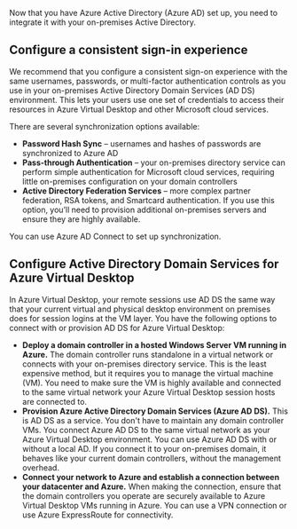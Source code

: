 Now that you have Azure Active Directory (Azure AD) set up, you need to integrate it with your on-premises Active Directory.

## Configure a consistent sign-in experience

We recommend that you configure a consistent sign-on experience with the same usernames, passwords, or multi-factor authentication controls as you use in your on-premises Active Directory Domain Services (AD DS) environment. This lets your users use one set of credentials to access their resources in Azure Virtual Desktop and other Microsoft cloud services.

There are several synchronization options available:

- **Password Hash Sync** – usernames and hashes of passwords are synchronized to Azure AD
- **Pass-through Authentication** – your on-premises directory service can perform simple authentication for Microsoft cloud services, requiring little on-premises configuration on your domain controllers
- **Active Directory Federation Services** – more complex partner federation, RSA tokens, and Smartcard authentication. If you use this option, you’ll need to provision additional on-premises servers and ensure they are highly available.
 
You can use Azure AD Connect to set up synchronization.

## Configure Active Directory Domain Services for Azure Virtual Desktop

In Azure Virtual Desktop, your remote sessions use AD DS the same way that your current virtual and physical desktop environment on premises does for session logins at the VM layer. You have the following options to connect with or provision AD DS for Azure Virtual Desktop:  

- **Deploy a domain controller in a hosted Windows Server VM running in Azure.** The domain controller runs standalone in a virtual network or connects with your on-premises directory service. This is the least expensive method, but it requires you to manage the virtual machine (VM). You need to make sure the VM is highly available and connected to the same virtual network your Azure Virtual Desktop session hosts are connected to.  
- **Provision Azure Active Directory Domain Services (Azure AD DS).** This is AD DS as a service. You don't have to maintain any domain controller VMs. You connect Azure AD DS to the same virtual network as your Azure Virtual Desktop environment. You can use Azure AD DS with or without a local AD. If you connect it to your on-premises domain, it behaves like your current domain controllers, without the management overhead.
- **Connect your network to Azure and establish a connection between your datacenter and Azure.** When making the connection, ensure that the domain controllers you operate are securely available to Azure Virtual Desktop VMs running in Azure. You can use a VPN connection or use Azure ExpressRoute for connectivity.  

